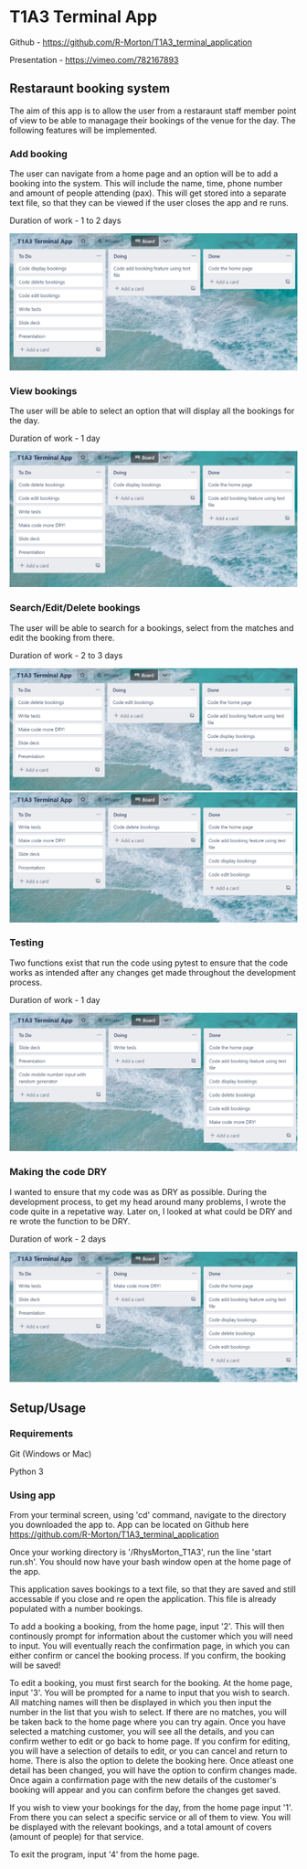 # T1A3 Terminal App

Github - https://github.com/R-Morton/T1A3_terminal_application

Presentation - https://vimeo.com/782167893

## Restaraunt booking system

The aim of this app is to allow the user from a restaraunt staff member point of view to be able to managage their bookings of the venue for the day.
The following features will be implemented.

### Add booking

The user can navigate from a home page and an option will be to add a booking into the system. This will include the name, time, phone number and amount of people attending (pax). This will get stored into a separate text file, so that they can be viewed if the user closes the app and re runs.

Duration of work - 1 to 2 days

![Trello image of add booking function](./docs/add_booking_trello.png)

### View bookings

The user will be able to select an option that will display all the bookings for the day.

Duration of work - 1 day

![Trello image of view bookings function](./docs/display_booking_trello.png)

### Search/Edit/Delete bookings

The user will be able to search for a bookings, select from the matches and edit the booking from there.

Duration of work - 2 to 3 days

![Trello image of edit bookings function](./docs/edit_booking_trello.png)
![Trello image of delete bookings function](./docs/delete_booking_trello.png)

### Testing

Two functions exist that run the code using pytest to ensure that the code works as intended after any changes get made throughout the development process.

Duration of work - 1 day

![Trello image of test wrting function](./docs/tests_trello.png)

### Making the code DRY

I wanted to ensure that my code was as DRY as possible. During the development process, to get my head around many problems, I wrote the code quite in a repetative way. Later on, I looked at what could be DRY
and re wrote the function to be DRY.

Duration of work - 2 days

![Trello image of making code DRY task](./docs/dry_code_trello.png)

## Setup/Usage

### Requirements
Git (Windows or Mac)

Python 3


### Using app

From your terminal screen, using 'cd' command, navigate to the directory you downloaded the app to.
App can be located on Github here https://github.com/R-Morton/T1A3_terminal_application

Once your working directory is '/RhysMorton_T1A3', run the line 'start run.sh'.
You should now have your bash window open at the home page of the app.

This application saves bookings to a text file, so that they are saved and still accessable if you close and re open the application. This file is already populated with a number bookings.

To add a booking a booking, from the home page, input '2'. This will then continously prompt for information about the customer which you will need to input.
You will eventually reach the confirmation page, in which you can either confirm or cancel the booking process. If you confirm, the booking will be saved!

To edit a booking, you must first search for the booking. At the home page, input '3'. You will be prompted for a name to input that you wish to search. All matching names will then be displayed in which you then input the number in the list that you wish to select. If there are no matches, you will be taken back to the home page where you can try again.
Once you have selected a matching customer, you will see all the details, and you can confirm wether to edit or go back to home page. 
If you confirm for editing, you will have a selection of details to edit, or you can cancel and return to home.
There is also the option to delete the booking here.
Once atleast one detail has been changed, you will have the option to confirm changes made. Once again a confirmation page with the new details of the customer's booking will appear and you can confirm before the changes get saved.

If you wish to view your bookings for the day, from the home page input '1'. From there you can select a specific service or all of them to view. 
You will be displayed with the relevant bookings, and a total amount of covers (amount of people) for that service.

To exit the program, input '4' from the home page.



